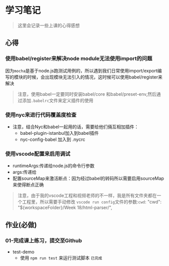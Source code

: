 # 学习笔记

> 这里会记录一些上课的心得感想

## 心得

### 使用babel/register来解决node module无法使用import的问题

因为`mocha`是基于node.js跑测试用例的，所以遇到我们日常使用import/export编写的模块的时候，会出现模块无法引入的情况，这时候可以使用babel/register来解决

> 注意，使用babel一定要同时安装babel/core 和babel/preset-env,然后通过添加`.babelrc`文件来定义插件的使用
### 使用nyc来进行代码覆盖度检查

- 注意，结合Nyc和babel一起用的话，需要给他们倆互相加插件：
  - babel-plugin-istanbul加入到babel插件
  - nyc-config-babel 加入到 .nycrc

### 使用vscode配置来启用调试

- runtimeArgs:传递给node.js的命令行参数
- args:传递给
- 配置sourceMap来激活断点：因为经过babel的转码所以需要启用sourceMap来使得断点正确

> 注意，由于我的vscode工程和视频老师的不一样，我是所有文件夹都在一个工程里，所以需要手动修改 `vscode run config`文件的参数:`cwd`:
> "cwd": "${workspaceFolder}/Week 18/html-parser/",

## 作业(**必做**)
### 01-完成课上练习，提交至Github

- test-demo
  - 使用 `npm run test` 来运行测试脚本
`已完成`
